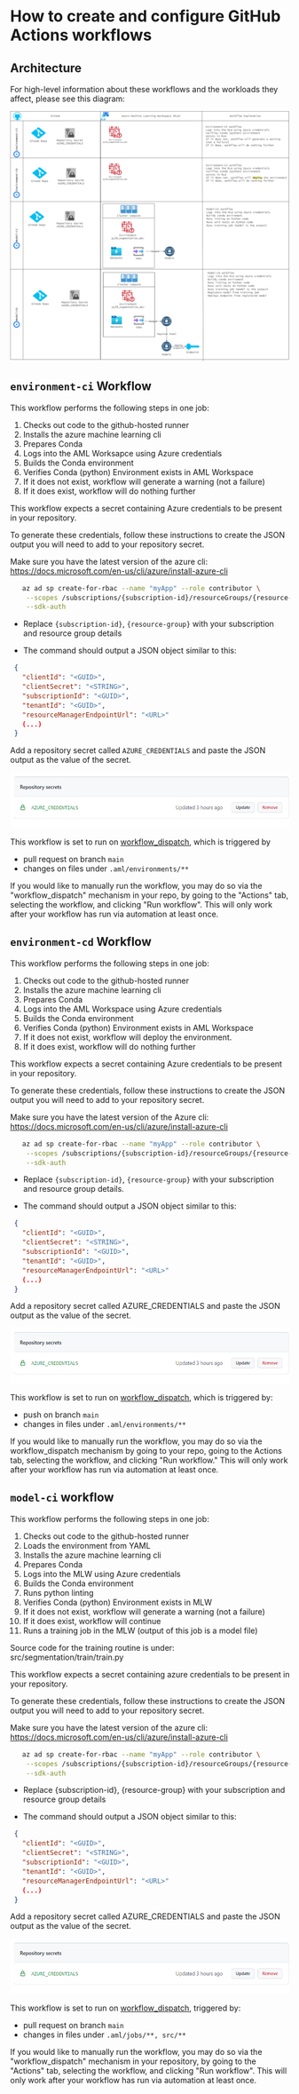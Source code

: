 # How to create and configure GitHub Actions workflows

## Architecture

For high-level information about these workflows and the workloads they affect, please see this diagram:

![vscode](assets/architecture.drawio.png)

## `environment-ci` Workflow

This workflow performs the following steps in one job:

1. Checks out code to the github-hosted runner
2. Installs the azure machine learning cli
3. Prepares Conda
4. Logs into the AML Worksapce using Azure credentials
5. Builds the Conda environment
6. Verifies Conda (python) Environment exists in AML Workspace
7. If it does not exist, workflow will generate a warning (not a failure)
8. If it does exist, workflow will do nothing further

This workflow expects a secret containing Azure credentials to be present in your repository.

To generate these credentials, follow these instructions to create the JSON output you will need to add to your repository secret.

Make sure you have the latest version of the azure cli: https://docs.microsoft.com/en-us/cli/azure/install-azure-cli

```bash
   az ad sp create-for-rbac --name "myApp" --role contributor \
    --scopes /subscriptions/{subscription-id}/resourceGroups/{resource-group} \
    --sdk-auth
```

  * Replace `{subscription-id}`, `{resource-group}` with your subscription and resource group details

  * The command should output a JSON object similar to this:

 ```json
  {
    "clientId": "<GUID>",
    "clientSecret": "<STRING>",
    "subscriptionId": "<GUID>",
    "tenantId": "<GUID>",
    "resourceManagerEndpointUrl": "<URL>"
    (...)
  }
  ```
  

Add a repository secret called `AZURE_CREDENTIALS` and paste the JSON output as the value of the secret.

![vscode](assets/repo-secret.png)

This workflow is set to run on [workflow_dispatch](https://github.blog/changelog/2020-07-06-github-actions-manual-triggers-with-workflow_dispatch/), which is triggered by
- pull request on branch `main`
- changes on files under `.aml/environments/**`

If you would like to manually run the workflow, you may do so via the "workflow_dispatch" mechanism in your repo,
by going to the "Actions" tab, selecting the workflow, and clicking "Run workflow". This will only work after your workflow has run via automation at least once.

## `environment-cd` Workflow

This workflow performs the following steps in one job:

1. Checks out code to the github-hosted runner
2. Installs the azure machine learning cli
3. Prepares Conda
4. Logs into the AML Workspace using Azure credentials
5. Builds the Conda environment
6. Verifies Conda (python) Environment exists in AML Workspace
7. If it does not exist, workflow will deploy the environment.
8. If it does exist, workflow will do nothing further

This workflow expects a secret containing Azure credentials to be present in your repository.

To generate these credentials, follow these instructions to create the JSON output you will need to add to your repository secret.

Make sure you have the latest version of the Azure cli: https://docs.microsoft.com/en-us/cli/azure/install-azure-cli

```bash
   az ad sp create-for-rbac --name "myApp" --role contributor \
    --scopes /subscriptions/{subscription-id}/resourceGroups/{resource-group} \
    --sdk-auth
```

  * Replace `{subscription-id}`, `{resource-group}` with your subscription and resource group details.

  * The command should output a JSON object similar to this:

 ```json
  {
    "clientId": "<GUID>",
    "clientSecret": "<STRING>",
    "subscriptionId": "<GUID>",
    "tenantId": "<GUID>",
    "resourceManagerEndpointUrl": "<URL>"
    (...)
  }
  ```
  

Add a repository secret called AZURE_CREDENTIALS and paste the JSON output as the value of the secret.

![vscode](assets/repo-secret.png)

This workflow is set to run on [workflow_dispatch](https://github.blog/changelog/2020-07-06-github-actions-manual-triggers-with-workflow_dispatch/), which is triggered by:

- push on branch `main`
- changes in files under `.aml/environments/**`

If you would like to manually run the workflow, you may do so via the workflow_dispatch mechanism by going to your repo,
going to the Actions tab, selecting the workflow, and clicking "Run workflow." This will only work after your workflow has run via automation at least once.

## `model-ci` workflow

This workflow performs the following steps in one job:

1. Checks out code to the github-hosted runner
2. Loads the environment from YAML 
3. Installs the azure machine learning cli
3. Prepares Conda
4. Logs into the MLW using Azure credentials
5. Builds the Conda environment
6. Runs python linting
7. Verifies Conda (python) Environment exists in MLW
7. If it does not exist, workflow will generate a warning (not a failure)
8. If it does exist, workflow will continue
9. Runs a training job in the MLW (output of this job is a model file)

Source code for the training routine is under: src/segmentation/train/train.py

This workflow expects a secret containing azure credentials to be present in your repository.

To generate these credentials, follow these instructions to create the JSON output you will need to add to your repository secret.

Make sure you have the latest version of the azure cli: https://docs.microsoft.com/en-us/cli/azure/install-azure-cli

```bash
   az ad sp create-for-rbac --name "myApp" --role contributor \
    --scopes /subscriptions/{subscription-id}/resourceGroups/{resource-group} \
    --sdk-auth
```

  * Replace {subscription-id}, {resource-group} with your subscription and resource group details

  * The command should output a JSON object similar to this:

 ```json
  {
    "clientId": "<GUID>",
    "clientSecret": "<STRING>",
    "subscriptionId": "<GUID>",
    "tenantId": "<GUID>",
    "resourceManagerEndpointUrl": "<URL>"
    (...)
  }
  ```
  
Add a repository secret called AZURE_CREDENTIALS and paste the JSON output as the value of the secret.

![vscode](assets/repo-secret.png)

This workflow is set to run on [workflow_dispatch](https://github.blog/changelog/2020-07-06-github-actions-manual-triggers-with-workflow_dispatch/), triggered by:

- pull request on branch `main`
- changes in files under `.aml/jobs/**, src/**`


If you would like to manually run the workflow, you may do so via the "workflow_dispatch" mechanism in your repository, by going to the "Actions" tab, selecting the workflow, and clicking "Run workflow". This will only work after your workflow has run via automation at least once.